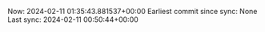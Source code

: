 Now: 2024-02-11 01:35:43.881537+00:00 Earliest commit since sync: None Last sync: 2024-02-11 00:50:44+00:00
